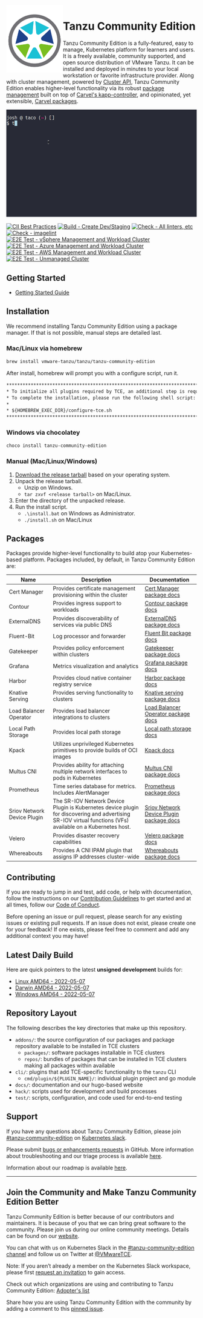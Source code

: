<!-- markdownlint-disable MD033 -->
<img src="docs/images/logos/tce-logo-only.png" width="150" align="left">

# Tanzu Community Edition

Tanzu Community Edition is a fully-featured, easy to manage, Kubernetes platform
for learners and users. It is a freely available, community supported, and open
source distribution of VMware Tanzu. It can be installed and deployed in minutes to your
local workstation or favorite infrastructure provider. Along with cluster
management, powered by [Cluster API](https://github.com/kubernetes-sigs/cluster-api),
Tanzu Community Edition enables higher-level functionality via its robust
[package management](https://tanzucommunityedition.io/docs/edge/package-management)
built on top of [Carvel's kapp-controller](https://carvel.dev/kapp-controller/),
and opinionated, yet extensible, [Carvel packages](#packages).

![overview](docs/images/overview.gif)

[![CII Best Practices](https://bestpractices.coreinfrastructure.org/projects/4906/badge)](https://bestpractices.coreinfrastructure.org/projects/4906)
[![Build - Create Dev/Staging](https://github.com/vmware-tanzu/community-edition/actions/workflows/build-staging.yaml/badge.svg)](https://github.com/vmware-tanzu/community-edition/actions/workflows/build-staging.yaml)
[![Check - All linters, etc](https://github.com/vmware-tanzu/community-edition/actions/workflows/check-all.yaml/badge.svg)](https://github.com/vmware-tanzu/community-edition/actions/workflows/check-all.yaml)
[![Check - imagelint](https://github.com/vmware-tanzu/community-edition/actions/workflows/check-imagelint.yaml/badge.svg)](https://github.com/vmware-tanzu/community-edition/actions/workflows/check-imagelint.yaml)
[![E2E Test - vSphere Management and Workload Cluster](https://github.com/vmware-tanzu/community-edition/actions/workflows/e2e-vsphere-management-and-workload-cluster.yaml/badge.svg)](https://github.com/vmware-tanzu/community-edition/actions/workflows/e2e-vsphere-management-and-workload-cluster.yaml)
[![E2E Test - Azure Management and Workload Cluster](https://github.com/vmware-tanzu/community-edition/actions/workflows/e2e-azure-management-and-workload-cluster.yaml/badge.svg)](https://github.com/vmware-tanzu/community-edition/actions/workflows/e2e-azure-management-and-workload-cluster.yaml)
[![E2E Test - AWS Management and Workload Cluster](https://github.com/vmware-tanzu/community-edition/actions/workflows/e2e-aws-management-and-workload-cluster.yaml/badge.svg)](https://github.com/vmware-tanzu/community-edition/actions/workflows/e2e-aws-management-and-workload-cluster.yaml)
[![E2E Test - Unmanaged Cluster](https://github.com/vmware-tanzu/community-edition/actions/workflows/e2e-unmanaged-cluster.yaml/badge.svg)](https://github.com/vmware-tanzu/community-edition/actions/workflows/e2e-unmanaged-cluster.yaml)

## Getting Started

* [Getting Started Guide](https://tanzucommunityedition.io/docs/edge/getting-started)

## Installation

We recommend installing Tanzu Community Edition using a package manager. If that
is not possible, manual steps are detailed last.

### Mac/Linux via homebrew

```sh
brew install vmware-tanzu/tanzu/tanzu-community-edition
```

After install, homebrew will prompt you with a configure script, run it.

```txt
******************************************************************************
* To initialize all plugins required by TCE, an additional step is required.
* To complete the installation, please run the following shell script:
*
* ${HOMEBREW_EXEC_DIR}/configure-tce.sh
******************************************************************************
```

### Windows via chocolatey

```sh
choco install tanzu-community-edition
```

### Manual (Mac/Linux/Windows)

1. [Download the release tarball](https://github.com/vmware-tanzu/community-edition/releases) based on your operating system.
1. Unpack the release tarball.
    * Unzip on Windows.
    * `tar zxvf <release tarball>` on Mac/Linux.
1. Enter the directory of the unpacked release.
1. Run the install script.
    * `.\install.bat` on Windows as Administrator.
    * `./install.sh` on Mac/Linux

## Packages

Packages provide higher-level functionality to build atop your Kubernetes-based
platform. Packages included, by default, in Tanzu Community Edition are:

| Name | Description | Documentation |
|------|-------------|---------------|
| Cert Manager | Provides certificate management provisioning within the cluster | [Cert Manager package docs](./addons/packages/cert-manager) |
| Contour | Provides ingress support to workloads | [Contour package docs](./addons/packages/contour) |
| ExternalDNS | Provides discoverability of services via public DNS | [ExternalDNS package docs](./addons/packages/external-dns) |
| Fluent-Bit | Log processor and forwarder | [Fluent Bit package docs](./addons/packages/fluent-bit) |
| Gatekeeper | Provides policy enforcement within clusters | [Gatekeeper package docs](./addons/packages/gatekeeper) |
| Grafana | Metrics visualization and analytics | [Grafana package docs](./addons/packages/grafana) |
| Harbor | Provides cloud native container registry service | [Harbor package docs](./addons/packages/harbor) |
| Knative Serving | Provides serving functionality to clusters | [Knative serving package docs](./addons/packages/knative-serving) |
| Load Balancer Operator | Provides load balancer integrations to clusters | [Load Balancer Operator package docs](./addons/packages/ako-operator) |
| Local Path Storage| Provides local path storage | [Local path storage docs](./addons/packages/local-path-storage) |
| Kpack | Utilizes unprivileged Kubernetes primitives to provide builds of OCI images | [Kpack docs](./addons/packages/kpack) |
| Multus CNI | Provides ability for attaching multiple network interfaces to pods in Kubernetes | [Multus CNI package docs](./addons/packages/multus-cni) |
| Prometheus | Time series database for metrics. Includes AlertManager | [Prometheus package docs](./addons/packages/prometheus) |
| Sriov Network Device Plugin | The SR-IOV Network Device Plugin is Kubernetes device plugin for discovering and advertising SR-IOV virtual functions (VFs) available on a Kubernetes host. | [Sriov Network Device Plugin package docs](./addons/packages/sriov-network-device-plugin) |
| Velero | Provides disaster recovery capabilities | [Velero package docs](./addons/packages/velero) |
| Whereabouts | Provides A CNI IPAM plugin that assigns IP addresses cluster-wide | [Whereabouts package docs](./addons/packages/whereabouts) |

## Contributing

If you are ready to jump in and test, add code, or help with documentation,
follow the instructions on our [Contribution Guidelines](https://tanzucommunityedition.io/docs/edge/contribute/contributing/) to
get started and at all times, follow our [Code of
Conduct](./CODE_OF_CONDUCT.md).

Before opening an issue or pull request, please search for any existing issues
or existing pull requests. If an issue does not exist, please create one for
your feedback! If one exists, please feel free to comment and add any
additional context you may have!

## Latest Daily Build

Here are quick pointers to the latest **unsigned development** builds for:

* [Linux AMD64 - 2022-05-07](https://storage.googleapis.com/tce-cli-plugins-staging/build-daily/2022-05-07/tce-linux-amd64-v0.13.0-dev.1.tar.gz)
* [Darwin AMD64 - 2022-05-07](https://storage.googleapis.com/tce-cli-plugins-staging/build-daily/2022-05-07/tce-darwin-amd64-v0.13.0-dev.1.tar.gz)
* [Windows AMD64 - 2022-05-07](https://storage.googleapis.com/tce-cli-plugins-staging/build-daily/2022-05-07/tce-windows-amd64-v0.13.0-dev.1.zip)

## Repository Layout

The following describes the key directories that make up this repository.

* `addons/`: the source configuration of our packages and package repository
  available to be installed in TCE clusters
  * `packages/`: software packages installable in TCE clusters
  * `repos/`: bundles of packages that can be installed in TCE clusters
    making all packages within available
* `cli/`: plugins that add TCE-specific functionality to the `tanzu` CLI
  * `cmd/plugin/${PLUGIN_NAME}/`: individual plugin project and go module
* `docs/`: documentation and our hugo-based website
* `hack/`: scripts used for development and build processes
* `test/`: scripts, configuration, and code used for end-to-end testing

## Support

If you have any questions about Tanzu Community Edition, please join [#tanzu-community-edition](https://kubernetes.slack.com/messages/tanzu-community-edition) on [Kubernetes slack](http://slack.k8s.io/).

Please submit [bugs or enhancements requests](https://github.com/vmware-tanzu/community-edition/issues/new/choose) in GitHub.
More information about troubleshooting and our triage process is available [here](https://tanzucommunityedition.io/docs/edge/trouble-faq/).

Information about our roadmap is available [here](https://github.com/vmware-tanzu/community-edition/blob/main/ROADMAP.md).

---

## Join the Community and Make Tanzu Community Edition Better

Tanzu Community Edition is better because of our contributors and maintainers. It is because of you that we can bring great software to the community. Please join us during our online community meetings. Details can be found on our [website](https://tanzucommunityedition.io/community/).

You can chat with us on Kubernetes Slack in the [#tanzu-community-edition channel](https://kubernetes.slack.com/archives/C02GY94A8KT) and follow us on Twitter at [@VMwareTCE](https://twitter.com/VMwareTCE).

Note: If you aren’t already a member on the Kubernetes Slack workspace, please first [request an invitation](https://slack.k8s.io/) to gain access.

Check out which organizations are using and contributing to Tanzu Community Edition: [Adopter's list](https://github.com/vmware-tanzu/community-edition/blob/main/ADOPTERS.md)

Share how you are using Tanzu Community Edition with the community by adding a comment to this [pinned issue](https://github.com/vmware-tanzu/community-edition/issues/3295).
